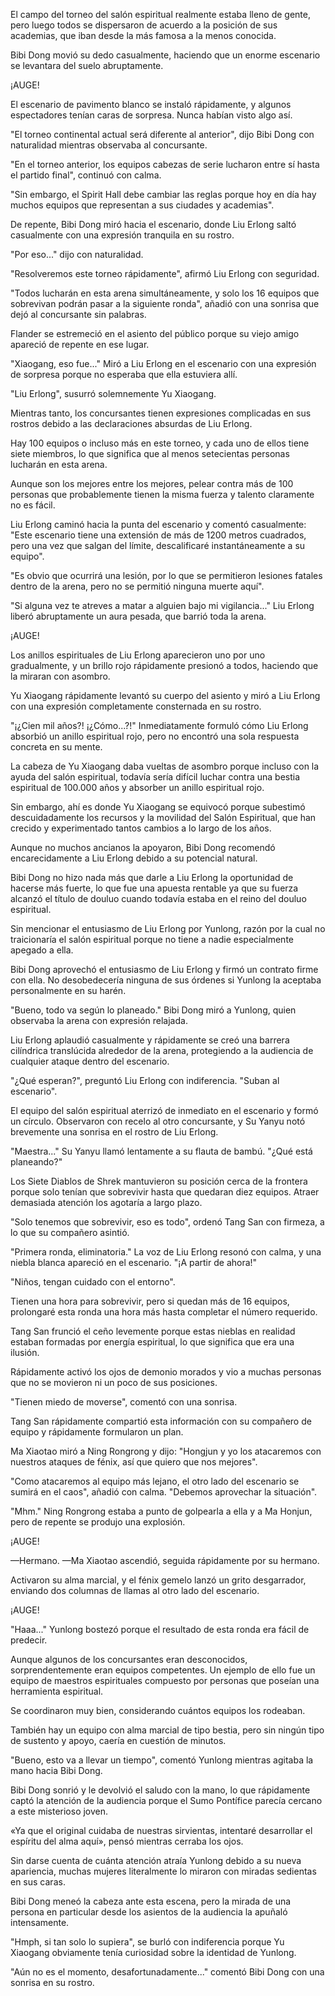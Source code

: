 
El campo del torneo del salón espiritual realmente estaba lleno de gente, pero luego todos se dispersaron de acuerdo a la posición de sus academias, que iban desde la más famosa a la menos conocida.

Bibi Dong movió su dedo casualmente, haciendo que un enorme escenario se levantara del suelo abruptamente.

¡AUGE!

El escenario de pavimento blanco se instaló rápidamente, y algunos espectadores tenían caras de sorpresa. Nunca habían visto algo así.

"El torneo continental actual será diferente al anterior", dijo Bibi Dong con naturalidad mientras observaba al concursante.

"En el torneo anterior, los equipos cabezas de serie lucharon entre sí hasta el partido final", continuó con calma.

"Sin embargo, el Spirit Hall debe cambiar las reglas porque hoy en día hay muchos equipos que representan a sus ciudades y academias".

De repente, Bibi Dong miró hacia el escenario, donde Liu Erlong saltó casualmente con una expresión tranquila en su rostro.

"Por eso..." dijo con naturalidad.

"Resolveremos este torneo rápidamente", afirmó Liu Erlong con seguridad.

"Todos lucharán en esta arena simultáneamente, y solo los 16 equipos que sobrevivan podrán pasar a la siguiente ronda", añadió con una sonrisa que dejó al concursante sin palabras.

Flander se estremeció en el asiento del público porque su viejo amigo apareció de repente en ese lugar.

"Xiaogang, eso fue..." Miró a Liu Erlong en el escenario con una expresión de sorpresa porque no esperaba que ella estuviera allí.

"Liu Erlong", susurró solemnemente Yu Xiaogang.

Mientras tanto, los concursantes tienen expresiones complicadas en sus rostros debido a las declaraciones absurdas de Liu Erlong.

Hay 100 equipos o incluso más en este torneo, y cada uno de ellos tiene siete miembros, lo que significa que al menos setecientas personas lucharán en esta arena.

Aunque son los mejores entre los mejores, pelear contra más de 100 personas que probablemente tienen la misma fuerza y ​​talento claramente no es fácil.

Liu Erlong caminó hacia la punta del escenario y comentó casualmente: "Este escenario tiene una extensión de más de 1200 metros cuadrados, pero una vez que salgan del límite, descalificaré instantáneamente a su equipo".

"Es obvio que ocurrirá una lesión, por lo que se permitieron lesiones fatales dentro de la arena, pero no se permitió ninguna muerte aquí".

"Si alguna vez te atreves a matar a alguien bajo mi vigilancia..." Liu Erlong liberó abruptamente un aura pesada, que barrió toda la arena.

¡AUGE!

Los anillos espirituales de Liu Erlong aparecieron uno por uno gradualmente, y un brillo rojo rápidamente presionó a todos, haciendo que la miraran con asombro.

Yu Xiaogang rápidamente levantó su cuerpo del asiento y miró a Liu Erlong con una expresión completamente consternada en su rostro.

"¡¿Cien mil años?! ¡¿Cómo...?!" Inmediatamente formuló cómo Liu Erlong absorbió un anillo espiritual rojo, pero no encontró una sola respuesta concreta en su mente.

La cabeza de Yu Xiaogang daba vueltas de asombro porque incluso con la ayuda del salón espiritual, todavía sería difícil luchar contra una bestia espiritual de 100.000 años y absorber un anillo espiritual rojo.

Sin embargo, ahí es donde Yu Xiaogang se equivocó porque subestimó descuidadamente los recursos y la movilidad del Salón Espiritual, que han crecido y experimentado tantos cambios a lo largo de los años.

Aunque no muchos ancianos la apoyaron, Bibi Dong recomendó encarecidamente a Liu Erlong debido a su potencial natural.

Bibi Dong no hizo nada más que darle a Liu Erlong la oportunidad de hacerse más fuerte, lo que fue una apuesta rentable ya que su fuerza alcanzó el título de douluo cuando todavía estaba en el reino del douluo espiritual.

Sin mencionar el entusiasmo de Liu Erlong por Yunlong, razón por la cual no traicionaría el salón espiritual porque no tiene a nadie especialmente apegado a ella.

Bibi Dong aprovechó el entusiasmo de Liu Erlong y firmó un contrato firme con ella. No desobedecería ninguna de sus órdenes si Yunlong la aceptaba personalmente en su harén.

"Bueno, todo va según lo planeado." Bibi Dong miró a Yunlong, quien observaba la arena con expresión relajada.

Liu Erlong aplaudió casualmente y rápidamente se creó una barrera cilíndrica translúcida alrededor de la arena, protegiendo a la audiencia de cualquier ataque dentro del escenario.

"¿Qué esperan?", preguntó Liu Erlong con indiferencia. "Suban al escenario".

El equipo del salón espiritual aterrizó de inmediato en el escenario y formó un círculo. Observaron con recelo al otro concursante, y Su Yanyu notó brevemente una sonrisa en el rostro de Liu Erlong.

"Maestra..." Su Yanyu llamó lentamente a su flauta de bambú. "¿Qué está planeando?"

Los Siete Diablos de Shrek mantuvieron su posición cerca de la frontera porque solo tenían que sobrevivir hasta que quedaran diez equipos. Atraer demasiada atención los agotaría a largo plazo.

"Solo tenemos que sobrevivir, eso es todo", ordenó Tang San con firmeza, a lo que su compañero asintió.

"Primera ronda, eliminatoria." La voz de Liu Erlong resonó con calma, y ​​una niebla blanca apareció en el escenario. "¡A partir de ahora!"

"Niños, tengan cuidado con el entorno".

Tienen una hora para sobrevivir, pero si quedan más de 16 equipos, prolongaré esta ronda una hora más hasta completar el número requerido.

Tang San frunció el ceño levemente porque estas nieblas en realidad estaban formadas por energía espiritual, lo que significa que era una ilusión.

Rápidamente activó los ojos de demonio morados y vio a muchas personas que no se movieron ni un poco de sus posiciones.

"Tienen miedo de moverse", comentó con una sonrisa.

Tang San rápidamente compartió esta información con su compañero de equipo y rápidamente formularon un plan.

Ma Xiaotao miró a Ning Rongrong y dijo: "Hongjun y yo los atacaremos con nuestros ataques de fénix, así que quiero que nos mejores".

"Como atacaremos al equipo más lejano, el otro lado del escenario se sumirá en el caos", añadió con calma. "Debemos aprovechar la situación".

"Mhm." Ning Rongrong estaba a punto de golpearla a ella y a Ma Honjun, pero de repente se produjo una explosión.

¡AUGE!

—Hermano. —Ma Xiaotao ascendió, seguida rápidamente por su hermano.

Activaron su alma marcial, y el fénix gemelo lanzó un grito desgarrador, enviando dos columnas de llamas al otro lado del escenario.

¡AUGE!

"Haaa..." Yunlong bostezó porque el resultado de esta ronda era fácil de predecir.

Aunque algunos de los concursantes eran desconocidos, sorprendentemente eran equipos competentes. Un ejemplo de ello fue un equipo de maestros espirituales compuesto por personas que poseían una herramienta espiritual.

Se coordinaron muy bien, considerando cuántos equipos los rodeaban.

También hay un equipo con alma marcial de tipo bestia, pero sin ningún tipo de sustento y apoyo, caería en cuestión de minutos.

"Bueno, esto va a llevar un tiempo", comentó Yunlong mientras agitaba la mano hacia Bibi Dong.

Bibi Dong sonrió y le devolvió el saludo con la mano, lo que rápidamente captó la atención de la audiencia porque el Sumo Pontífice parecía cercano a este misterioso joven.

«Ya que el original cuidaba de nuestras sirvientas, intentaré desarrollar el espíritu del alma aquí», pensó mientras cerraba los ojos.

Sin darse cuenta de cuánta atención atraía Yunlong debido a su nueva apariencia, muchas mujeres literalmente lo miraron con miradas sedientas en sus caras.

Bibi Dong meneó la cabeza ante esta escena, pero la mirada de una persona en particular desde los asientos de la audiencia la apuñaló intensamente.

"Hmph, si tan solo lo supiera", se burló con indiferencia porque Yu Xiaogang obviamente tenía curiosidad sobre la identidad de Yunlong.

"Aún no es el momento, desafortunadamente..." comentó Bibi Dong con una sonrisa en su rostro.